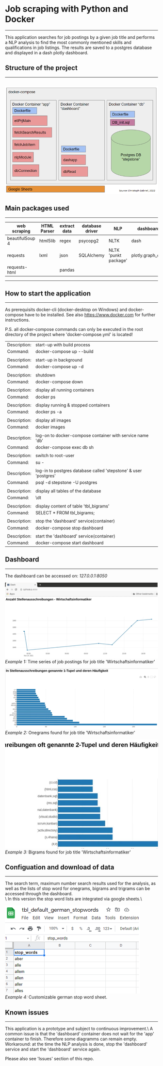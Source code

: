 # **Job scraping with Python and Docker**
---
This application searches for job postings by a given job title and performs a NLP analysis to find the most commonly mentioned skills and qualifications in job listings. The results are saved to a postgres database and displayed in a dash plotly dashboard.


## Structure of the project
---
![architecture](markupObj/architecture.png)
---
## Main packages used
---
| **web scraping** | **HTML Parser** | **extract data** | **database driver** | **NLP**              | **dashboard**     |
|------------------|-----------------|------------------|---------------------|----------------------|-------------------|
| beautifulSoup 4  | html5lib        | regex            | psycopg2            | NLTK                 | dash              |
| requests         | lxml            | json             | SQLAlchemy          | NLTK 'punkt package' | plotly.graph_objs |
| requests-html    |                 | pandas           |                     |                      |                   |

---
## How to start the application
---
As prerequisits docker-cli (docker-desktop on Windows) and docker-compose have to be installed. See also https://www.docker.com for further instructions.

P.S. all docker-compose commands can only be executed in the root directory of the project where 'docker-compose.yml' is located!

|              |                                                                   |
|--------------|-------------------------------------------------------------------|
| Description: |  start-up with build process                                      |
| Command:     | docker-compose up --build                                         |
|              |                                                                   |
| Description: | start-up in background                                            |
| Command:     | docker-compose up -d                                              |
|              |                                                                   |
| Description: |  shutdown                                                         |
| Command:     | docker-compose down                                               |
|              |                                                                   |
| Description: |  display all running containers                                   |
| Command:     | docker ps                                                         |
|              |                                                                   |
| Description: |  display running & stopped containers                             |
| Command:     | docker ps -a                                                      |
|              |                                                                   |
| Description: |  display all images                                               |
| Command:     | docker images                                                     |
|              |                                                                   |
| Description: |  log-on to docker-compose container with service name 'db'        |
| Command:     | docker-compose exec db sh                                         |
|              |                                                                   |
| Description: |  switch to root-user                                              |
| Command:     | su -                                                              |
|              |                                                                   |
| Description: |  log-in to postgres database called 'stepstone' & user 'postgres' |
| Command:     | psql -d stepstone -U postgres                                     |
|              |                                                                   |
| Description: |  display all tables of the database                               |
| Command:     | \dt                                                               |
|              |                                                                   |
| Description: |  display content of table 'tbl_bigrams'                           |
| Command:     | SELECT * FROM tbl_bigrams;                                        |
|              |                                                                   |
| Description: |  stop the 'dashboard' service(container)                          |
| Command:     | docker-compose stop dashboard                                     |
|              |                                                                   |
| Description: |  start the 'dashboard' service(container)                         |
| Command:     | docker-compose start dashboard                                    |

## Dashboard
---
The dashboard can be accessed on:
*127.0.0.1:8050*


![linechart](markupObj/linechart.png)\
*Example 1:* Time series of job postings for job title 'Wirtschaftsinformatiker' 

![onegrams_barchart](markupObj/barchart_onegrams.png)\
*Example 2:* Onegrams found for job title 'Wirtschaftsinformatiker' 

![bigrams_barchart](markupObj/bigrams_barchart.png)\
*Example 3:* Bigrams found for job title 'Wirtschaftsinformatiker'

## Configuation and download of data
---
The search term, maximum number search results used for the analysis, as well as the lists of stop word for onegrams, bigrams and trigrams can be accessed through the dashboard.\
\ 
In this version the stop word lists are integrated via google sheets.\

![default stopwords](markupObj/default_german_stopwords.png)\
*Example 4:* Customizable german stop word sheet.

## Known issues
---
This application is a prototype and subject to continuous improvement.\ 
A common issue is that the 'dashboard' container does not wait for the 'app' container to finish. Therefore some diagramms can remain empty.
Workaround: at the time the NLP analysis is done, stop the 'dashboard' service and start the 'dashboard' service again. 

Please also see 'Issues' section of this repo. 
